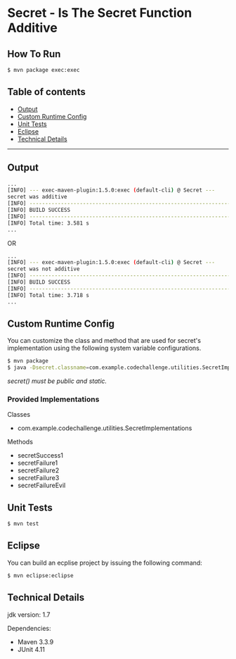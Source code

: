 # Secret - Is The Secret Function Additive #

## How To Run ##

```bash
$ mvn package exec:exec
```

## Table of contents ##

- [Output](#output)
- [Custom Runtime Config](#custom-runtime-config)
- [Unit Tests](#unit-tests)
- [Eclipse](#eclipse)
- [Technical Details](#technical-details)

---

## Output ##

```bash
...
[INFO] --- exec-maven-plugin:1.5.0:exec (default-cli) @ Secret ---
secret was additive
[INFO] ------------------------------------------------------------------------
[INFO] BUILD SUCCESS
[INFO] ------------------------------------------------------------------------
[INFO] Total time: 3.581 s
...
```

OR

```bash
...
[INFO] --- exec-maven-plugin:1.5.0:exec (default-cli) @ Secret ---
secret was not additive
[INFO] ------------------------------------------------------------------------
[INFO] BUILD SUCCESS
[INFO] ------------------------------------------------------------------------
[INFO] Total time: 3.718 s
...
```

## Custom Runtime Config ##

You can customize the class and method that are used for secret's implementation using the following system variable configurations.

```bash
$ mvn package
$ java -Dsecret.classname=com.example.codechallenge.utilities.SecretImplementations -Dsecret.methodname=secretFailure1 -jar target/Secret-1.0.jar 12
``` 

*secret() must be public and static.*

### Provided Implementations ###

Classes

- com.example.codechallenge.utilities.SecretImplementations

Methods

- secretSuccess1
- secretFailure1
- secretFailure2
- secretFailure3
- secretFailureEvil

## Unit Tests

```bash
$ mvn test
``` 

## Eclipse

You can build an ecplise project by issuing the following command:

```bash
$ mvn eclipse:eclipse
``` 

## Technical Details

jdk version: 1.7

Dependencies:

- Maven 3.3.9
- JUnit 4.11
